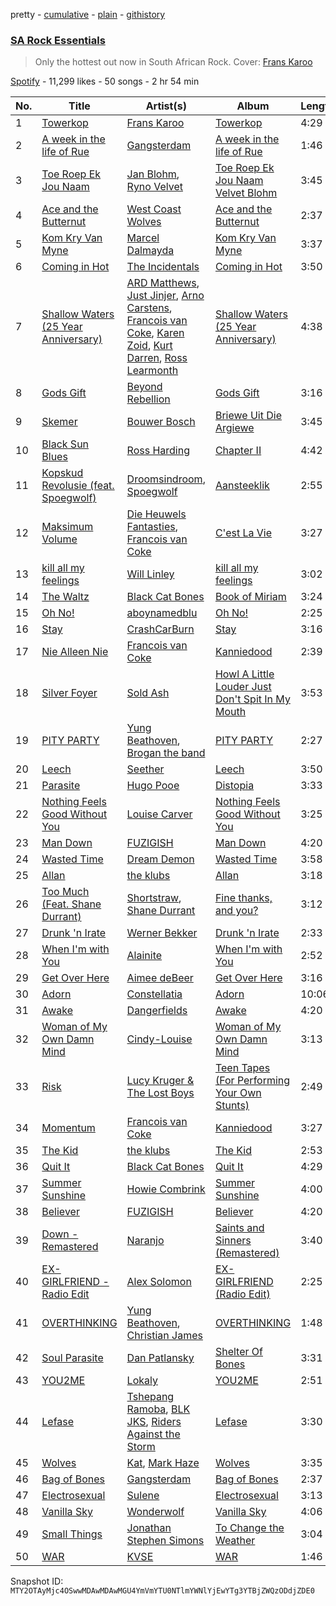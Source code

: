 pretty - [cumulative](/playlists/cumulative/37i9dQZF1DX9mHcd54VItZ.md) - [plain](/playlists/plain/37i9dQZF1DX9mHcd54VItZ) - [githistory](https://github.githistory.xyz/mackorone/spotify-playlist-archive/blob/main/playlists/plain/37i9dQZF1DX9mHcd54VItZ)

### [SA Rock Essentials](https://open.spotify.com/playlist/37i9dQZF1DX9mHcd54VItZ)

> Only the hottest out now in South African Rock\. Cover: <a href="https://open.spotify.com/artist/327EzTZc6z3mGwHbdaNKBO?si=ShwKhUgxTQ2nMhtDaz8WZw">Frans Karoo</a>

[Spotify](https://open.spotify.com/user/spotify) - 11,299 likes - 50 songs - 2 hr 54 min

| No. | Title | Artist(s) | Album | Length |
|---|---|---|---|---|
| 1 | [Towerkop](https://open.spotify.com/track/0lxm6E9GTyQ8hJXxnR5hZb) | [Frans Karoo](https://open.spotify.com/artist/327EzTZc6z3mGwHbdaNKBO) | [Towerkop](https://open.spotify.com/album/2WlM9UWueQZ0beAQSbjRKx) | 4:29 |
| 2 | [A week in the life of Rue](https://open.spotify.com/track/1mA3jtJ4mFwYRVZjaDKjL1) | [Gangsterdam](https://open.spotify.com/artist/63fJ4ckrhwwtDX31WrhqfS) | [A week in the life of Rue](https://open.spotify.com/album/36ZyxfmSrx40YfqLqOkCZE) | 1:46 |
| 3 | [Toe Roep Ek Jou Naam](https://open.spotify.com/track/2ZYbvsHY9vG3pqI8qYTgN6) | [Jan Blohm](https://open.spotify.com/artist/4INPDZ7XS2f8jsp7CMM6WW), [Ryno Velvet](https://open.spotify.com/artist/1qn5hZjDJPBVBFsqLujvyt) | [Toe Roep Ek Jou Naam Velvet Blohm](https://open.spotify.com/album/3rWwRZdKja3xTo7CQYDBvi) | 3:45 |
| 4 | [Ace and the Butternut](https://open.spotify.com/track/11AD2oUaR1kxX5yez8xXjW) | [West Coast Wolves](https://open.spotify.com/artist/5cPXEpwSlUHUTsGY3V39IY) | [Ace and the Butternut](https://open.spotify.com/album/6mvpakbGhtdsFiSJA07wrP) | 2:37 |
| 5 | [Kom Kry Van Myne](https://open.spotify.com/track/3E3768rjpDCanBS5ehkuXg) | [Marcel Dalmayda](https://open.spotify.com/artist/6jWwRKC7o4pvYYkl23db93) | [Kom Kry Van Myne](https://open.spotify.com/album/3m0if00d6lcjf4f9OrCtM0) | 3:37 |
| 6 | [Coming in Hot](https://open.spotify.com/track/0C5VbQrV3LDqPue7LNRhTo) | [The Incidentals](https://open.spotify.com/artist/5eTPQQeM4ggfNxQ9m4dDfS) | [Coming in Hot](https://open.spotify.com/album/6NRTD0I4d75b9byRFw67Sd) | 3:50 |
| 7 | [Shallow Waters \(25 Year Anniversary\)](https://open.spotify.com/track/7vdiUC7BzKmBqsSEJsbnbr) | [ARD Matthews](https://open.spotify.com/artist/5LeZoIsr3HTDipdWQbiAfo), [Just Jinjer](https://open.spotify.com/artist/4ywF40MvBzMeS8jijufoao), [Arno Carstens](https://open.spotify.com/artist/4VE8VoX8eVfwfVSuikRyxE), [Francois van Coke](https://open.spotify.com/artist/7pJtnZQLPJmqzVfdIz7eFF), [Karen Zoid](https://open.spotify.com/artist/1x6N4tQft8TwRuhOfRUgWC), [Kurt Darren](https://open.spotify.com/artist/3fFoaTI85WuaVkSMUxeYRd), [Ross Learmonth](https://open.spotify.com/artist/5ONIVFtUBDrUz28G8ltCHN) | [Shallow Waters \(25 Year Anniversary\)](https://open.spotify.com/album/1dqY6TUiXJMyMOsQ657mw4) | 4:38 |
| 8 | [Gods Gift](https://open.spotify.com/track/5APaebgO8j2iv9948t0s4N) | [Beyond Rebellion](https://open.spotify.com/artist/4Xl49RTIZKi3DYvoC1AkXe) | [Gods Gift](https://open.spotify.com/album/2gQmIomnl7SgDVZyvqxMBi) | 3:16 |
| 9 | [Skemer](https://open.spotify.com/track/1jA3oyVG2hVhJ1N4pEnikA) | [Bouwer Bosch](https://open.spotify.com/artist/5HZFQNs0MnrxxtU7dvi4Te) | [Briewe Uit Die Argiewe](https://open.spotify.com/album/0S5HPecNnxsYdKnQXPVdcG) | 3:45 |
| 10 | [Black Sun Blues](https://open.spotify.com/track/4rBXj6zG73kTuhdZGmSMHR) | [Ross Harding](https://open.spotify.com/artist/1FqnXueiEcKhdI6NBFwKcA) | [Chapter II](https://open.spotify.com/album/7AkMozqHXDF5OtauzP2ZQI) | 4:42 |
| 11 | [Kopskud Revolusie \(feat\. Spoegwolf\)](https://open.spotify.com/track/5taKG0t4Z0sv247eXWuWij) | [Droomsindroom](https://open.spotify.com/artist/36P4zQxOGCSabr44bXS8kW), [Spoegwolf](https://open.spotify.com/artist/6o4TnAxiqaQfZMLl55NFdn) | [Aansteeklik](https://open.spotify.com/album/3dOKf9YXYnPLlRLaCwsL2G) | 2:55 |
| 12 | [Maksimum Volume](https://open.spotify.com/track/4JsFnYPu7208vajpj05I7B) | [Die Heuwels Fantasties](https://open.spotify.com/artist/0FrkoXLOCHCWfMXw10Apxb), [Francois van Coke](https://open.spotify.com/artist/7pJtnZQLPJmqzVfdIz7eFF) | [C'est La Vie](https://open.spotify.com/album/6rwHalenFvXv3J6H2xj3MQ) | 3:27 |
| 13 | [kill all my feelings](https://open.spotify.com/track/0dlCaafsMEfprlXtoogDgm) | [Will Linley](https://open.spotify.com/artist/3xnCBQeZDec3FFo8vUSt4N) | [kill all my feelings](https://open.spotify.com/album/1onwNNRB0cQ5gBRFknbYPp) | 3:02 |
| 14 | [The Waltz](https://open.spotify.com/track/1o75mFZMjlWXDupelG6AM7) | [Black Cat Bones](https://open.spotify.com/artist/1qg7JzFBXX7rU711SFfPgO) | [Book of Miriam](https://open.spotify.com/album/5tisDlIaGFaTVFE3hgmIln) | 3:24 |
| 15 | [Oh No!](https://open.spotify.com/track/4QOGyHQHQBh8Legq1hrOcE) | [aboynamedblu](https://open.spotify.com/artist/4DCRHW4ITYEaA0qmW3PYJj) | [Oh No!](https://open.spotify.com/album/64Na1iGg8petII9jhmDNf3) | 2:25 |
| 16 | [Stay](https://open.spotify.com/track/1pc4xCCi7VhemQGSk8eQyz) | [CrashCarBurn](https://open.spotify.com/artist/184sdcjHnD6iVWbPEhxJoC) | [Stay](https://open.spotify.com/album/41bORE1k7ez2pWNJDXz0Ls) | 3:16 |
| 17 | [Nie Alleen Nie](https://open.spotify.com/track/0yXCVcqwnZdM2GVGtSMRS3) | [Francois van Coke](https://open.spotify.com/artist/7pJtnZQLPJmqzVfdIz7eFF) | [Kanniedood](https://open.spotify.com/album/2sAn67LpCat3XJqDuMmtTh) | 2:39 |
| 18 | [Silver Foyer](https://open.spotify.com/track/7z0kfDxyBzRkHxoEEjQxU7) | [Sold Ash](https://open.spotify.com/artist/1y87T8TRFJAPIEF7X9oQMz) | [Howl A Little Louder Just Don't Spit In My Mouth](https://open.spotify.com/album/33Lu72KGrREZEPh7py0il7) | 3:53 |
| 19 | [PITY PARTY](https://open.spotify.com/track/275HPZ0ZqO7aVvP0oNqO5b) | [Yung Beathoven](https://open.spotify.com/artist/1jRPlDFS33VKRsW5WYBNTs), [Brogan the band](https://open.spotify.com/artist/6hyyfSQkg85RaqUiyflfZc) | [PITY PARTY](https://open.spotify.com/album/44aRUzG8io87BE9XUIhYy8) | 2:27 |
| 20 | [Leech](https://open.spotify.com/track/213FfJIwavzYZrAXa2nNL5) | [Seether](https://open.spotify.com/artist/6B5c4sch27tWHAGdarpPaW) | [Leech](https://open.spotify.com/album/4xnqnQAzwMK6gZsuPTojvU) | 3:50 |
| 21 | [Parasite](https://open.spotify.com/track/1wJsjT1Oo2Kh2H3J9WOmde) | [Hugo Pooe](https://open.spotify.com/artist/786vB3MPgJ2kUzhNrbeaMZ) | [Distopia](https://open.spotify.com/album/1D37tFbgePiH2NuBrzOAm9) | 3:33 |
| 22 | [Nothing Feels Good Without You](https://open.spotify.com/track/0ldL6b3ZxXX5hcAntTHsi6) | [Louise Carver](https://open.spotify.com/artist/3MGKwPbzEu5ZFlDAJA75uD) | [Nothing Feels Good Without You](https://open.spotify.com/album/2oRvkrGd0ceGblE1Ui8hBe) | 3:25 |
| 23 | [Man Down](https://open.spotify.com/track/6LvcACjtwZr8d8Rjyz3Jw3) | [FUZIGISH](https://open.spotify.com/artist/5NOfiSV5NL7MVz8JO0oE1v) | [Man Down](https://open.spotify.com/album/6yPesYP8A3zZWXKpc1s8PV) | 4:20 |
| 24 | [Wasted Time](https://open.spotify.com/track/7EE7O5tuOKrlnhALLnkrW7) | [Dream Demon](https://open.spotify.com/artist/2YQKfqhM5oQ2u59LelCzki) | [Wasted Time](https://open.spotify.com/album/3qSADMb9OU8gQqiRgFkKEr) | 3:58 |
| 25 | [Allan](https://open.spotify.com/track/7EsJj7ryKHTThQpDxqP3ND) | [the klubs](https://open.spotify.com/artist/6hbEqXIhCdWLuQn3SUgibF) | [Allan](https://open.spotify.com/album/19kis2Tm2560bvWxFGBIoW) | 3:18 |
| 26 | [Too Much \(Feat\. Shane Durrant\)](https://open.spotify.com/track/5ERIKZDFo9IDQl4dg69fzS) | [Shortstraw](https://open.spotify.com/artist/1jldLaOPqF1tSIqeHruozt), [Shane Durrant](https://open.spotify.com/artist/3rJ8mFZryeXC2n5bMkQVkV) | [Fine thanks, and you?](https://open.spotify.com/album/7w9HwmPatYwQd2MgIUqyM8) | 3:12 |
| 27 | [Drunk 'n Irate](https://open.spotify.com/track/25vGUFIheFaFNOdl0T8APH) | [Werner Bekker](https://open.spotify.com/artist/1mbI2Vrn5ZIHEH1PzTrA4K) | [Drunk 'n Irate](https://open.spotify.com/album/5JyKQ7U1Cy5xucch8ZVFaF) | 2:33 |
| 28 | [When I'm with You](https://open.spotify.com/track/5CFsX5OidbqmLa71haeKhO) | [Alainite](https://open.spotify.com/artist/0jz2Kq6n1hX6kAahNkutXH) | [When I'm with You](https://open.spotify.com/album/6nY5M5Y1lxoxXqhM0lsuzL) | 2:52 |
| 29 | [Get Over Here](https://open.spotify.com/track/6DuZOFGc4LBr0HSbbd03q3) | [Aimee deBeer](https://open.spotify.com/artist/3c3FUUJYZOv8Le1htg2Gl6) | [Get Over Here](https://open.spotify.com/album/23aiLlsImhhiuCfYGcBpfC) | 3:16 |
| 30 | [Adorn](https://open.spotify.com/track/41W0utTSMSS6F5yL7QJ5Fw) | [Constellatia](https://open.spotify.com/artist/1r8tzQXEPrte5GZ06LppsS) | [Adorn](https://open.spotify.com/album/31T0ESmfCXIWrd2kHQILbP) | 10:06 |
| 31 | [Awake](https://open.spotify.com/track/25TN22SHRxXPlPlobiyXr6) | [Dangerfields](https://open.spotify.com/artist/2jvp5tnnyCvPIgOczuIaZU) | [Awake](https://open.spotify.com/album/3WzW1B4xGh1xTVJaAFvLsW) | 4:20 |
| 32 | [Woman of My Own Damn Mind](https://open.spotify.com/track/6F6gMyGT1L3uCEgaIIT8Nl) | [Cindy\-Louise](https://open.spotify.com/artist/6nEhQq8FIrP4VY4lixkdZD) | [Woman of My Own Damn Mind](https://open.spotify.com/album/6SMEvTVAfvoQNTnRdJA2Bp) | 3:13 |
| 33 | [Risk](https://open.spotify.com/track/1lXXDSVn8fZ32AxIEvM6oX) | [Lucy Kruger & The Lost Boys](https://open.spotify.com/artist/2qFDhzWBDqbPOjhy8Fkl3u) | [Teen Tapes \(For Performing Your Own Stunts\)](https://open.spotify.com/album/22tHTROvyyl2EsO5iUodJj) | 2:49 |
| 34 | [Momentum](https://open.spotify.com/track/1PLdMFrVv6cCT9MrQneTMN) | [Francois van Coke](https://open.spotify.com/artist/7pJtnZQLPJmqzVfdIz7eFF) | [Kanniedood](https://open.spotify.com/album/2sAn67LpCat3XJqDuMmtTh) | 3:27 |
| 35 | [The Kid](https://open.spotify.com/track/30E5yBOsMJ14qYzBbLY9Xo) | [the klubs](https://open.spotify.com/artist/6hbEqXIhCdWLuQn3SUgibF) | [The Kid](https://open.spotify.com/album/4HQlRenLS3Mu9gvIk3tJzk) | 2:53 |
| 36 | [Quit It](https://open.spotify.com/track/0EcRozLgRMqpcoaZK92xHd) | [Black Cat Bones](https://open.spotify.com/artist/1qg7JzFBXX7rU711SFfPgO) | [Quit It](https://open.spotify.com/album/1YoAazxKlSbG2lvw6PYygm) | 4:29 |
| 37 | [Summer Sunshine](https://open.spotify.com/track/3P7P02UIJbX4tAHn999Db8) | [Howie Combrink](https://open.spotify.com/artist/4lGRkSUk4yUwS2qd5inP4J) | [Summer Sunshine](https://open.spotify.com/album/7baEJf3STZnHaHSyUkGp4y) | 4:00 |
| 38 | [Believer](https://open.spotify.com/track/0XTC98wV7l5xnGOMIsUsv5) | [FUZIGISH](https://open.spotify.com/artist/5NOfiSV5NL7MVz8JO0oE1v) | [Believer](https://open.spotify.com/album/0MX2naV6uywiYfLqPEYyvK) | 4:20 |
| 39 | [Down \- Remastered](https://open.spotify.com/track/50lAUbTwVsGu97tj3j6cGi) | [Naranjo](https://open.spotify.com/artist/1St8wuhPvlGxHp49tsZH2R) | [Saints and Sinners \(Remastered\)](https://open.spotify.com/album/4kopPPmW09PGMnh85jojya) | 3:40 |
| 40 | [EX\-GIRLFRIEND \- Radio Edit](https://open.spotify.com/track/1gyaVHGHkYeyFcckiMZ3Zz) | [Alex Solomon](https://open.spotify.com/artist/0T4llo79dwDWJrgR7FP0sU) | [EX\-GIRLFRIEND \(Radio Edit\)](https://open.spotify.com/album/5jvtsz7stvqP9tjSNqGXUS) | 2:25 |
| 41 | [OVERTHINKING](https://open.spotify.com/track/4hZR6HRe5UnXs5CqdIjIen) | [Yung Beathoven](https://open.spotify.com/artist/1jRPlDFS33VKRsW5WYBNTs), [Christian James](https://open.spotify.com/artist/3vIPpGcOC1CWD5MVg9xX8x) | [OVERTHINKING](https://open.spotify.com/album/5N6VbOBsJUIaMlihQn6S5M) | 1:48 |
| 42 | [Soul Parasite](https://open.spotify.com/track/3iRDYHlQZqw3B4SQJqAREz) | [Dan Patlansky](https://open.spotify.com/artist/3awgCNpBPrMUtU6dxRLVF5) | [Shelter Of Bones](https://open.spotify.com/album/67yaompS5Qlr7T4OZxiyJr) | 3:31 |
| 43 | [YOU2ME](https://open.spotify.com/track/6BeR3yIHr9O6ZjQzmpXN2Z) | [Lokaly](https://open.spotify.com/artist/2xMgbeCaxqn40elRsuLMf4) | [YOU2ME](https://open.spotify.com/album/5Y98Ocf2q2Y3i4Lkw1ap3x) | 2:51 |
| 44 | [Lefase](https://open.spotify.com/track/20ACysTMjJiaat5ZAwD9nF) | [Tshepang Ramoba](https://open.spotify.com/artist/2MmU0xFFmDGDONtHlPHUXh), [BLK JKS](https://open.spotify.com/artist/00yegohFGb5ErPFAIYBc3u), [Riders Against the Storm](https://open.spotify.com/artist/7HX7VccoNod5ogSFcosn9Y) | [Lefase](https://open.spotify.com/album/0gODdkdalKBZ9NO4P5a0We) | 3:30 |
| 45 | [Wolves](https://open.spotify.com/track/0eK0J5fikmB5TiCY932gtQ) | [Kat](https://open.spotify.com/artist/4rB9lKJyTJ6LI6mccmA5EW), [Mark Haze](https://open.spotify.com/artist/6f10Qwvg9bkTGVMRKLF1tO) | [Wolves](https://open.spotify.com/album/1f98ilxMIzaqHosQXwiZY3) | 3:35 |
| 46 | [Bag of Bones](https://open.spotify.com/track/4wBeiARY66bJ3FrrEjnlVa) | [Gangsterdam](https://open.spotify.com/artist/63fJ4ckrhwwtDX31WrhqfS) | [Bag of Bones](https://open.spotify.com/album/4bpRUM7drDQpbwqhMzJeZ1) | 2:37 |
| 47 | [Electrosexual](https://open.spotify.com/track/3yLUIXM52P3jEj7AWLr5oz) | [Sulene](https://open.spotify.com/artist/3H0Mdkhat3ZJFgKxLHEymg) | [Electrosexual](https://open.spotify.com/album/3oOfRxQVNY46FgsNC3BT24) | 3:13 |
| 48 | [Vanilla Sky](https://open.spotify.com/track/5RA1vsHu0BBAns6A7tZaAr) | [Wonderwolf](https://open.spotify.com/artist/5v2qeKbxQBq5iKIZNp9w5A) | [Vanilla Sky](https://open.spotify.com/album/1W3iNe6Kn0pvJ9h4OqjjZO) | 4:06 |
| 49 | [Small Things](https://open.spotify.com/track/4a4AneoUBYsM121PNivyD1) | [Jonathan Stephen Simons](https://open.spotify.com/artist/2XxdWUIImuXGYIN3E9Uave) | [To Change the Weather](https://open.spotify.com/album/5imGkqzgxOU3dgtEL7uwON) | 3:04 |
| 50 | [WAR](https://open.spotify.com/track/45rrUms7GQkfj6XkWoNsmi) | [KVSE](https://open.spotify.com/artist/4IsB535rRnsghgHd9K4Iuz) | [WAR](https://open.spotify.com/album/2TBi0FV18WhlGi1zGbkgxE) | 1:46 |

Snapshot ID: `MTY2OTAyMjc4OSwwMDAwMDAwMGU4YmVmYTU0NTlmYWNlYjEwYTg3YTBjZWQzODdjZDE0`
